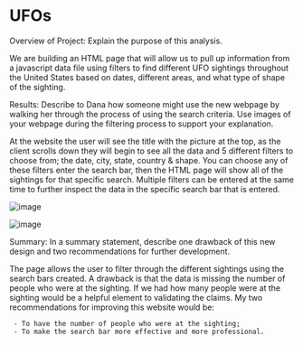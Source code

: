 # UFOs

Overview of Project: Explain the purpose of this analysis.

We are building an HTML page that will allow us to pull up information from a javascript data file using filters to find different UFO sightings throughout the United States based on dates, different areas, and what type of shape of the sighting.


Results: Describe to Dana how someone might use the new webpage by walking her through the process of using the search criteria. Use images of your webpage during the filtering process to support your explanation.

At the website the user will see the title with the picture at the top, as the client scrolls down they will begin to see all the data and 5 different filters to choose from; the date, city, state, country & shape. You can choose any of these filters enter the search bar, then the HTML page will show all of the sightings for that specific search. Multiple filters can be entered at the same time to further inspect the data in the specific search bar that is entered.

![image](https://user-images.githubusercontent.com/78492568/116955582-f7d98e00-ac60-11eb-9e6f-e1839cd1aadc.png)

![image](https://user-images.githubusercontent.com/78492568/116955806-8e0db400-ac61-11eb-9d75-ffebae31cf3f.png)


Summary: In a summary statement, describe one drawback of this new design and two recommendations for further development.

The page allows the user to filter through the different sightings using the search bars created. A drawback is that the data is missing the number of people who were at the sighting. If we had how many people were at the sighting would be a helpful element to validating the claims. My two recommendations for improving this website would be:

     - To have the number of people who were at the sighting;
     - To make the search bar more effective and more professional.



